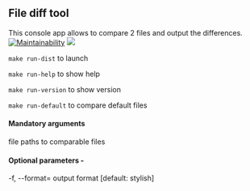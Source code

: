 ## File diff tool

This console app allows to compare 2 files and output the differences.
[![Maintainability](https://api.codeclimate.com/v1/badges/486235e1928faf00551b/maintainability)](https://codeclimate.com/github/Pendalf2004/java-project-71/maintainability) ![](https://github.com/Pendalf2004/java-project-71/actions/workflows/WORKFLOW-FILE/badge.svg)

`make run-dist` to launch

`make run-help` to show help

`make run-version` to show version

`make run-default` to compare default files

#### Mandatory arguments 
file paths to comparable files
<filepath1> <filepath2>
#### Optional parameters - 
-f, --format=<format>   output format [default: stylish]
